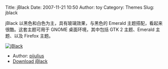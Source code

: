 Title: jBlack
Date: 2007-11-21 10:50
Author: toy
Category: Themes
Slug: jblack

jBlack 以黑色和白色为主，具有玻璃效果，与黑色的 Emerald
主题搭配，看起来很酷。这套主题可用于 GNOME 桌面环境，其中包括 GTK 2
主题、Emerald 主题、以及 Firefox 主题。

[![jBlack](http://i.linuxtoy.org/i/2007/11/jblack-thumb.jpg)](http://i.linuxtoy.org/i/2007/11/jblack.jpg)

- Author: [pijulius](http://pijulius.com/)  
- [Download
jBlack](http://www.gnome-look.org/content/show.php/jBlack?content=70159)
